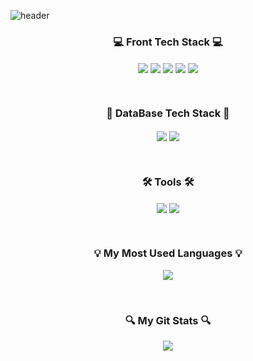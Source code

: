 ![header](https://capsule-render.vercel.app/api?type=waving&color=auto&height=200&section=header&text=Welcome%20to%20Jay's%20GitHub!&fontSize=40&animation=twinkling)

<h3 align="center">💻 Front Tech Stack 💻</h3>
<p align="center">
    <img align="center" src="https://img.shields.io/badge/HTML-grey.svg?style=for-the-badge&logo=html5&logoColor=E34F26" />
    <img align="center" src="https://img.shields.io/badge/CSS-grey.svg?style=for-the-badge&logo=css3&logoColor=1572B6" />
    <img align="center" src="https://img.shields.io/badge/JavaScript-grey.svg?style=for-the-badge&logo=javascript&logoColor=F7DF1E" />
    <img align="center" src="https://img.shields.io/badge/React-grey.svg?style=for-the-badge&logo=react&logoColor=61DAFB" />
    <img align="center" src="https://img.shields.io/badge/TypeScript-grey.svg?style=for-the-badge&logo=typescript&logoColor=61DAFB" />
</p>
<br/>

<h3 align="center">💾 DataBase Tech Stack 💾</h3>
<p align="center">
    <img align="center" src="https://img.shields.io/badge/MySQL-grey.svg?style=for-the-badge&logo=mysql&logoColor=4479A1" />
    <img align="center" src="https://img.shields.io/badge/FireBase-grey.svg?style=for-the-badge&logo=firebase&logoColor=DD2C00" />
</p>
<br/>

<h3 align="center">🛠️ Tools 🛠️</h3>
<p align="center">
    <img align="center" src="https://img.shields.io/badge/Visual Studio Code-grey.svg?style=for-the-badge&logo=visualstudiocode&logoColor=4479A1" />
    <img align="center" src="https://img.shields.io/badge/GitHub-grey.svg?style=for-the-badge&logo=github&logoColor=181717" />
</p>
<br/>

<h3 align="center">💡 My Most Used Languages 💡</h3>
<p align="center">
  <a href="https://github.com/jiwoopark727">
    <img align="center" src="https://github-readme-stats.vercel.app/api/top-langs/?username=jiwoopark727&layout=compact&show_icons=true&show_owner=true&hide_title=false&theme=radical&hide=java" />
  </a>
</p>
<br/>

<h3 align="center">🔍 My Git Stats 🔍</h3>
<p align="center">
  <a href="https://github.com/jiwoopark727">
    <img align="center" src="https://github-readme-stats.vercel.app/api?username=jiwoopark727&hide=${가릴항목}&hide_title=${타이틀숨김}&show_icons=true&include_all_commits=false&theme=radical" />
  </a>
</p>


<!--
**jiwoopark727/jiwoopark727** is a ✨ _special_ ✨ repository because its `README.md` (this file) appears on your GitHub profile.

Here are some ideas to get you started:

- 🔭 I’m currently working on ...
- 🌱 I’m currently learning ...
- 👯 I’m looking to collaborate on ...
- 🤔 I’m looking for help with ...
- 💬 Ask me about ...
- 📫 How to reach me: ...
- 😄 Pronouns: ...
- ⚡ Fun fact: ...
-->
